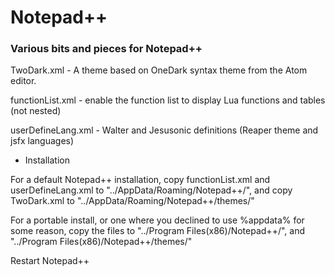 # Notepad++

### Various bits and pieces for Notepad++

TwoDark.xml - A theme based on OneDark syntax theme from the Atom editor.

functionList.xml - enable the function list to display Lua functions and tables (not nested)

userDefineLang.xml - Walter and Jesusonic definitions (Reaper theme and jsfx languages)


- Installation

For a default Notepad++ installation, copy functionList.xml and userDefineLang.xml to "../AppData/Roaming/Notepad++/", and copy TwoDark.xml to "../AppData/Roaming/Notepad++/themes/" 

For a portable install, or one where you declined to use %appdata% for some reason, copy the files to "../Program Files(x86)/Notepad++/", and "../Program Files(x86)/Notepad++/themes/"

Restart Notepad++
